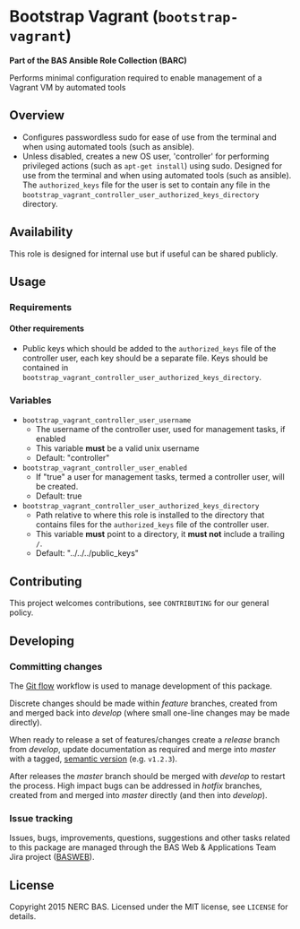 # Bootstrap Vagrant (`bootstrap-vagrant`)

**Part of the BAS Ansible Role Collection (BARC)**

Performs minimal configuration required to enable management of a Vagrant VM by automated tools

## Overview

* Configures passwordless sudo for ease of use from the terminal and when using automated tools (such as ansible).
* Unless disabled, creates a new OS user, 'controller' for performing privileged actions (such as `apt-get install`) using sudo. Designed for use from the terminal and when using automated tools (such as ansible). The `authorized_keys` file for the user is set to contain any file in the `bootstrap_vagrant_controller_user_authorized_keys_directory` directory.

## Availability

This role is designed for internal use but if useful can be shared publicly.

## Usage

### Requirements

#### Other requirements

* Public keys which should be added to the `authorized_keys` file of the controller user, each key should be a separate file. Keys should be contained in  `bootstrap_vagrant_controller_user_authorized_keys_directory`.

### Variables

* `bootstrap_vagrant_controller_user_username`
	* The username of the controller user, used for management tasks, if enabled
	* This variable **must** be a valid unix username
	* Default: "controller"
* `bootstrap_vagrant_controller_user_enabled`
	* If "true" a user for management tasks, termed a controller user, will be created.
	* Default: true
* `bootstrap_vagrant_controller_user_authorized_keys_directory`
	* Path relative to where this role is installed to the directory that contains files for the `authorized_keys` file of the controller user.
	* This variable **must** point to a directory, it **must not** include a trailing `/`.
	* Default: "../../../public_keys"

## Contributing

This project welcomes contributions, see `CONTRIBUTING` for our general policy.

## Developing

### Committing changes

The [Git flow](https://www.atlassian.com/git/tutorials/comparing-workflows/gitflow-workflow) workflow is used to manage development of this package.

Discrete changes should be made within *feature* branches, created from and merged back into *develop* (where small one-line changes may be made directly).

When ready to release a set of features/changes create a *release* branch from *develop*, update documentation as required and merge into *master* with a tagged, [semantic version](http://semver.org/) (e.g. `v1.2.3`).

After releases the *master* branch should be merged with *develop* to restart the process. High impact bugs can be addressed in *hotfix* branches, created from and merged into *master* directly (and then into *develop*).

### Issue tracking

Issues, bugs, improvements, questions, suggestions and other tasks related to this package are managed through the BAS Web & Applications Team Jira project ([BASWEB](https://jira.ceh.ac.uk/browse/BASWEB)).

## License

Copyright 2015 NERC BAS. Licensed under the MIT license, see `LICENSE` for details.
